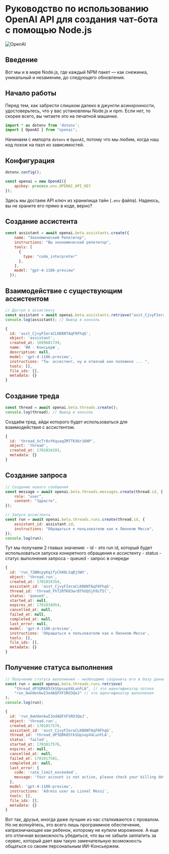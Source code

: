 # Руководство по использованию OpenAI API для создания чат-бота с помощью Node.js

<img src="https://i.imgur.com/F43Db9m.jpg" alt="OpenAI">

## Введение

Вот мы и в мире Node.js, где каждый NPM пакет — как снежинка, уникальный и незаменим, до следующего обновления.

## Начало работы

Перед тем, как забрести слишком далеко в джунгли асинхронности, удостоверьтесь, что у вас установлены Node.js и npm. Если нет, то скорее всего, вы читаете это на печатной машинке.

```javascript
import * as dotenv from 'dotenv';
import { OpenAI } from "openai";
```

Начинаем с импорта `dotenv` и `OpenAI`, потому что мы любим, когда наш код похож на пазл из зависимостей.

## Конфигурация

```javascript
dotenv.config();

const openai = new OpenAI({
    apikey: process.env.OPENAI_API_KEY
});
```

Здесь мы достаем API ключ из хранилища тайн (`.env` файла). Надеюсь, вы не храните его прямо в коде, верно?

## Создание ассистента

```javascript
const assistant = await openai.beta.assistants.create({
    name: "Экономический Репетитор",
    instructions: "Вы экономический репетитор",
    tools: [
      {
        type: "code_interpreter"
      },
    ],
    model: "gpt-4-1106-preview"
  });
```

## Взаимодействие с существующим ассистентом

```javascript
// Доступ к ассистенту
const assistant = await openai.beta.assistants.retrieve("asst_CjvyFIeraCLKB8NTAqF0FhqG");
console.log(assistant); // Вывод в консоль
```

```javascript
{
  id: 'asst_CjvyFIeraCLKB8NTAqF0FhqG',
  object: 'assistant',
  created_at: 1699681739,
  name: 'ИИ - Консьерж',
  description: null,
  model: 'gpt-4-1106-preview',
  instructions: "Ты- ассистент, ну и отвечай как положено ... ",
  tools: [],
  file_ids: [],
  metadata: {}
}
```

## Создание треда

```javascript
const thread = await openai.beta.threads.create();
console.log(thread); // Вывод в консоль
```

Создаём тред, айди которого будет использоваться для взаимодействия с ассистентом.

```javascript
{
  id: 'thread_XcTr8vYKquaqZM7TKX6r16NP',
  object: 'thread',
  created_at: 1701034193,
  metadata: {}
}
```

## Создание запроса

```javascript
// Создание нового сообщения
const message = await openai.beta.threads.messages.create(thread.id, {
    role: "user",
    content: "Здрасте",
});

// Запуск ассистента
const run = await openai.beta.threads.runs.create(thread.id, {
    assistant_id: assistant.id,
    instructions: "Обращаться к пользователю как к Лионелю Месси",
});
console.log(run);
```

Тут мы получаем 2 главых значения:
    - id - это run id, который будет использоваться запуска конкретного обращения к ассистенту
    - status - статус выполнения запроса
      - queued - запрос в очереди

```javascript
{
  id: 'run_72WNcpyKq1fyCkH8LSqBjSWV',
  object: 'thread.run',
  created_at: 1701034354,
  assistant_id: 'asst_CjvyFIeraCLKB8NTAqF0FhqG',
  thread_id: 'thread_FhT2RTK03wrBThUQSjh9zTSl',
  status: 'queued',
  started_at: null,
  expires_at: 1701034954,
  cancelled_at: null,
  failed_at: null,
  completed_at: null,
  last_error: null,
  model: 'gpt-4-1106-preview',
  instructions: 'Обращаться к пользователю как к Лионелю Месси',
  tools: [],
  file_ids: [],
  metadata: {}
}
```

## Получение статуса выполнения

```javascript
// Получение статуса выполнения - необходимо сохранить его в базу данных и извлечь
const run = await openai.beta.threads.runs.retrieve(
    "thread_dP3QRK85tkSUpsopX4LunFLA", // это идентификатор потока
    "run_8wUdenkwI3odAQFXFSRO3QeJ" // это идентификатор выполнения
);
console.log(run);
```

```javascript
{
  id: 'run_8wUdenkwI3odAQFXFSRO3QeJ',
  object: 'thread.run',
  created_at: 1701017576,
  assistant_id: 'asst_CjvyFIeraCLKB8NTAqF0FhqG',
  thread_id: 'thread_dP3QRK85tkSUpsopX4LunFLA',
  status: 'failed',
  started_at: 1701017576,
  expires_at: null,
  cancelled_at: null,
  failed_at: 1701017581,
  completed_at: null,
  last_error: {
    code: 'rate_limit_exceeded',
    message: 'Your account is not active, please check your billing details on our website.'
  },
  model: 'gpt-4-1106-preview',
  instructions: 'Adress user as Lionel Messi',
  tools: [],
  file_ids: [],
  metadata: {}
}
```

Вот так, друзья, иногда даже лучшие из нас сталкиваются с провалом. Но не волнуйтесь, это всего лишь программное обеспечение, капризничающее как ребенок, которому не купили мороженое. А еще это отличная возможность убедиться, что вы не забыли заплатить за сервис, который дает вам такую замечательную возможность общаться со своим персональным ИИ-Консьержем.
